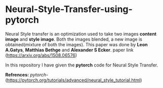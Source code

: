 # Neural-Style-Transfer-using-pytorch
 
Neural Style transfer is an optimization used to take two images **content image** and **style image**. Both the images blended, a new image is obtained(mixture of both the images). This paper was done by **Leon A.Gatys**, **Matthias Bethge** and **Alexander S Ecker**. 
paper link (https://arxiv.org/abs/1508.06576)

In this repository I have given the **pytorch** code for Neural Style Transfer.

**Refrences:**
*pytorch*-(https://pytorch.org/tutorials/advanced/neural_style_tutorial.html)

